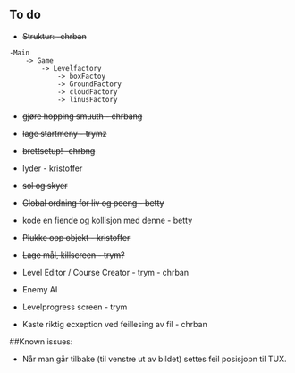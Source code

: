 
## To do

* ~~Struktur: -chrban~~
```
-Main
	-> Game
		-> Levelfactory
			-> boxFactoy
			-> GroundFactory
			-> cloudFactory
			-> linusFactory
```
* ~~gjøre hopping smuuth - chrbang~~

* ~~lage startmeny - trymz~~

* ~~brettsetup! -chrbng~~

* lyder - kristoffer 

* ~~sol og skyer~~

* ~~Global ordning for liv og poeng - betty~~

* kode en fiende og kollisjon med denne - betty

* ~~Plukke opp objekt - kristoffer~~

* ~~Lage mål, killscreen - trym?~~

* Level Editor / Course Creator - trym - chrban

* Enemy AI

* Levelprogress screen - trym

* Kaste riktig ecxeption ved feillesing av fil - chrban


 ##Known issues:

 * Når man går tilbake (til venstre ut av bildet) settes feil posisjopn til TUX.
